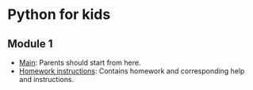 # Python for kids 

## Module 1 
* [Main](module-01/README.md): Parents should start from here. 
* [Homework instructions](module-01/hw.md): Contains homework and corresponding help and instructions.